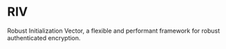 # RIV

Robust Initialization Vector, a flexible and performant framework for robust
authenticated encryption.
